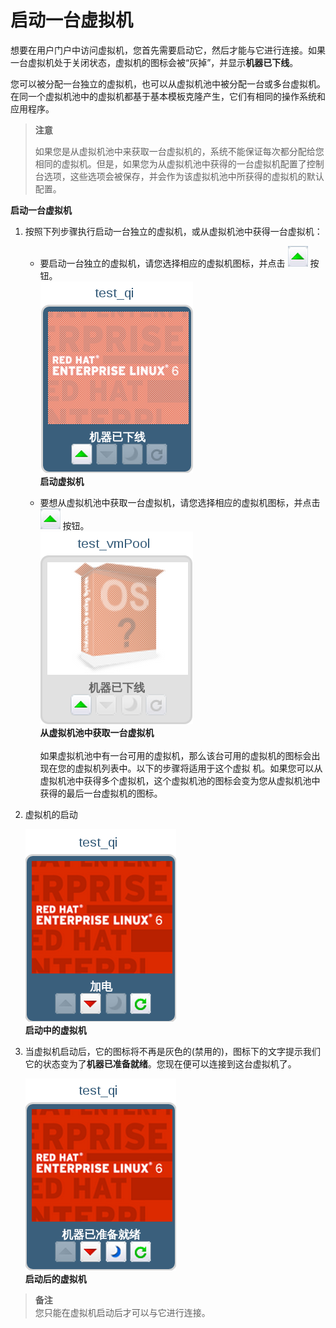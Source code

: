 # 启动一台虚拟机

想要在用户门户中访问虚拟机，您首先需要启动它，然后才能与它进行连接。如果一台虚拟机处于关闭状态，虚拟机的图标会被“灰掉”，并显示**机器已下线**。

您可以被分配一台独立的虚拟机，也可以从虚拟机池中被分配一台或多台虚拟机。在同一个虚拟机池中的虚拟机都基于基本模板克隆产生，它们有相同的操作系统和应用程序。

> **注意**
>
> 如果您是从虚拟机池中来获取一台虚拟机的，系统不能保证每次都分配给您相同的虚拟机。但是，如果您为从虚拟机池中获得的一台虚拟机配置了控制台选项，这些选项会被保存，并会作为该虚拟机池中所获得的虚拟机的默认配置。

**启动一台虚拟机**
1. 按照下列步骤执行启动一台独立的虚拟机，或从虚拟机池中获得一台虚拟机：
   * 要启动一台独立的虚拟机，请您选择相应的虚拟机图标，并点击 ![startButton](../images/startButton.png) 按钮。<br/>
   ![startVM](../images/startVM.png)<br/>
   **启动虚拟机**

   * 要想从虚拟机池中获取一台虚拟机，请您选择相应的虚拟机图标，并点击 ![startButton](../images/startButton.png) 按钮。<br/>
   ![startVMpool](../images/startVMpool.png)<br/>
   **从虚拟机池中获取一台虚拟机**<br/><br/>
   如果虚拟机池中有一台可用的虚拟机，那么该台可用的虚拟机的图标会出现在您的虚拟机列表中。以下的步骤将适用于这个虚拟   机。如果您可以从虚拟机池中获得多个虚拟机，这个虚拟机池的图标会变为您从虚拟机池中获得的最后一台虚拟机的图标。

2. 虚拟机的启动
   
   ![poweringup_vm](../images/poweringup_vm.png)</br>
   **启动中的虚拟机**

3. 当虚拟机启动后，它的图标将不再是灰色的(禁用的)，图标下的文字提示我们它的状态变为了**机器已准备就绪**。您现在便可以连接到这台虚拟机了。

   ![turnedon_vm](../images/turnedon_vm.png)<br/> 
   **启动后的虚拟机**

> **备注**<br/>
> 您只能在虚拟机启动后才可以与它进行连接。

